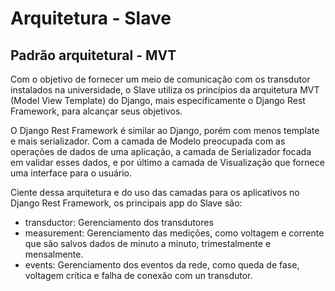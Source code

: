 # Arquitetura - Slave

## Padrão arquitetural - MVT

Com o objetivo de fornecer um meio de comunicação com os transdutor instalados na universidade, o Slave utiliza os princípios da arquitetura MVT (Model View Template) do Django, mais especificamente o Django Rest Framework, para alcançar seus objetivos.

O Django Rest Framework é similar ao Django, porém com menos template e mais serializador. Com a camada de Modelo preocupada com as operações de dados de uma aplicação, a camada de Serializador focada em validar esses dados, e por último a camada de Visualização que fornece uma interface para o usuário.

Ciente dessa arquitetura e do uso das camadas para os aplicativos no Django Rest Framework, os principais app do Slave são:

- transductor: Gerenciamento dos transdutores
- measurement: Gerenciamento das medições, como voltagem e corrente que são salvos dados de minuto a minuto, trimestalmente e mensalmente.
- events: Gerenciamento dos eventos da rede, como queda de fase, voltagem crítica e falha de conexão com un transdutor.
